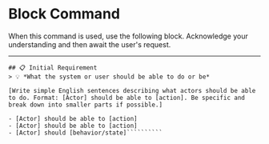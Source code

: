 # Block Command

When this command is used, use the following block. Acknowledge your understanding and then await the user's request.

---

``````````
## 📋 Initial Requirement
> 💡 *What the system or user should be able to do or be*

[Write simple English sentences describing what actors should be able to do. Format: [Actor] should be able to [action]. Be specific and break down into smaller parts if possible.]

- [Actor] should be able to [action]
- [Actor] should be able to [action]
- [Actor] should [behavior/state]``````````
